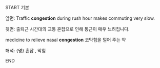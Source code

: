 START
기본

앞면:
Traffic **congestion** during rush hour makes commuting very slow.


뒷면:
출퇴근 시간대의 교통 혼잡으로 인해 통근이 매우 느려집니다.

medicine to relieve nasal **congestion** 
코막힘을 덜어 주는 약


해석:
{명} 혼잡 , 막힘
<!--ID: 1740881468868-->
END